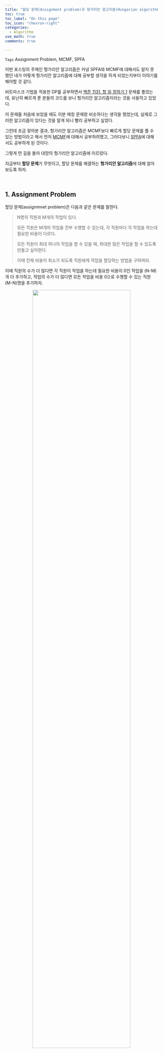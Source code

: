 ```yaml
---
title: "할당 문제(Assignment problem)과 헝가리안 알고리즘(Hungarian algorithm)"
toc: true
toc_label: "On this page"
toc_icon: "chevron-right"
categories:
  - Algorithm
use_math: true
comments: true

---
```


`Tags` Assignment Problem, MCMF, SPFA

이번 포스팅의 주제인 헝가리안 알고리즘은 커녕 SPFA와 MCMF에 대해서도 알지 못했던 내가 어떻게 헝가리안 알고리즘에 대해 공부할 생각을 하게 되었는지부터 이야기를 해야할 것 같다.

비트마스크 기법을 적용한 DP를 공부하면서 [백준 1131. 할 일 정하기 1](https://www.acmicpc.net/problem/1311) 문제를 풀었는데, 유난히 빠르게 푼 분들의 코드를 보니 헝가리안 알고리즘이라는 것을 사용하고 있었다.

이 문제를 처음에 보았을 때도 이분 매칭 문제랑 비슷하다는 생각을 했었는데, 실제로 그러한 알고리즘이 있다는 것을 알게 되니 빨리 공부하고 싶었다.

그런데 조금 찾아본 결과, 헝가리안 알고리즘은 MCMF보다 빠르게 할당 문제를 풀 수 있는 방법이라고 해서 먼저 [MCMF](https://damo1924.github.io/algorithm/MCMF/)에 대해서 공부하려했고, 그러다보니 [SPFA](https://damo1924.github.io/algorithm/SPFA/)에 대해서도 공부하게 된 것이다.

그렇게 먼 길을 돌아 대망의 헝가리안 알고리즘에 이르렀다.

지금부터 **할당 문제**가 무엇이고, 할당 문제를 해결하는 **헝가리안 알고리즘**에 대해 알아보도록 하자.

<br/>

## 1. Assignment Problem

할당 문제(assignmnet problem)은 다음과 같은 문제를 말한다.

> N명의 직원과 M개의 작업이 있다.
> 
> 모든 직원은 M개의 작업을 전부 수행할 수 있는데, 각 직원마다 각 작업을 하는데 필요한 비용이 다르다.
> 
> 모든 직원이 최대 하나의 작업을 할 수 있을 때, 최대한 많은 작업을 할 수 있도록 만들고 싶어한다.
> 
> 이때 전체 비용이 최소가 되도록 직원에게 작업을 할당하는 방법을 구하여라.

이때 직원의 수가 더 많다면 각 직원이 작업을 하는데 필요한 비용이 0인 작업을 (N-M)개 더 추가하고, 작업의 수가 더 많다면 모든 작업을 비용 0으로 수행할 수 있는 직원 (M-N)명을 추가하자.

<center><img src="https://user-images.githubusercontent.com/88201512/146673091-19b467b3-8842-4fdc-9040-ccf55278a803.jpg" width="80%" height="80%"></center>

이렇게 직원의 수와 일의 수를 동일하게 만들 수 있으므로, 위 문제는 다음과 같이 일반화가 가능하다.

> 직원의 집합을 $I$, 작업의 집합을 $J$라고 하자. ($\left\vert I \right\vert = \left\vert J \right\vert$)
> 
> 어떤 직원 $i \in I$가 작업 $j \in J$를 처리할 때 필요한 비용을 $c(i, j)$라고 한다.
> 
> $I$**에서** $J$**로 가는 일대일 대응(bijection)** $f: I \to J$ 중 필요한 비용의 합이 가장 작은 것을 구하여라.

즉, $\sum_{i \in I} c(i, f(i))$가 최소가 되는 $f$를 구하는 문제가 된다.

앞서 본 그림과 같이 이분 그래프(bipartite graph)로 생각하면, 모든 직원이 모든 작업을 할 수 있으므로 **완전 이분 그래프(complete bipartite graph**가 된다.

이때 직원의 수와 작업의 수가 동일하므로 우리는 **완전 이분 그래프에서 비용의 합이 최소가 되는 Perfect Matching을 찾는 문제**라고 할 수 있다.

<br/>

## 2. Solving with MCMF

앞서 이야기했듯이, 할당 문제는 MCMF 문제로 바꾸어서 해결할 수 있다.

먼저 직원 N명, 작업 N개로 이루어진 완전 이분 그래프를 그린다.

그 다음 모든 직원들과 연결된 소스 정점과 모든 작업들과 연결된 싱크 정점을 추가한다.

이렇게 만들어진 그래프의 간선에 조건에 맞게 흐를 수 있는 유량과 비용을 정해주면 된다.

<center><img src="https://user-images.githubusercontent.com/88201512/146697253-ea2c238f-0b80-4ddf-8fca-522ae6c3a7ac.jpg" width="70%" height="70%"></center>

다음 링크에서는 할당 문제인 [백준 11408. 열혈강호 5](https://damo1924.github.io/algorithm/MCMF/#2-%EB%B0%B1%EC%A4%80-11408-%EC%97%B4%ED%98%88%EA%B0%95%ED%98%B8-5)를 MCMF 알고리즘으로 해결하는 과정을 확인할 수 있다.

MCMF 알고리즘의 시간복잡도는 $O(fVE)$이며, 앞서 그린 그래프는 다음을 만족한다.

- 최대 유량 $f = N$
- 정점의 수 $V = 2N + 2$
- 간선의 수 $E = (V - 2)^2 + 2N$

Big-O notation의 성질을 이용하면 할당 문제에 대한 MCMF 알고리즘의 시간복잡도는 $O(N^4)$가 된다.

<br/>

## 3. Hungarian Algorithm

이제 헝가리안 알고리즘이 어떤 과정을 통해 이루어지는지 알아보자.

3명의 직원 $i_1$, $i_2$, $i_3$와 3개의 작업 $j_1$, $j_2$, $j_3$이 있고, 직원들이 작업을 할 때 필요한 비용이 다음과 같은 행렬로 주어졌다고 하자.

<center><img src="https://user-images.githubusercontent.com/88201512/146701464-7db59f47-cbd5-4aa2-b1ab-3c15c79fa8f7.jpg" width="45%" height="45%"></center>

직원 $i_1$이 어떤 일을 할당받던 반드시 3만큼의 비용은 발생하게 되므로, 다음과 같이 행렬을 변형해도 된다.

<center><img src="https://user-images.githubusercontent.com/88201512/146701467-a64d4ee7-54d8-443b-b669-3f15695574b3.jpg" width="55%" height="55%"></center>

마찬가지로 다른 두 명의 직원에 대해서도 같은 방식으로 적용해주면 다음과 같은 행렬을 얻을 수 있다.

<center><img src="https://user-images.githubusercontent.com/88201512/146701468-5096d6f6-f3fb-46f7-9057-29a9165ccd08.jpg" width="55%" height="55%"></center>

이제 각 작업에 대해서도 반드시 발생하는 비용을 따로 빼주면 다음과 같아진다.

<center><img src="https://user-images.githubusercontent.com/88201512/146701677-3fcb1c2d-8853-4870-86df-0fcd015ec9b4.jpg" width="55%" height="55%"></center>

최종적으로 얻어진 위 행렬은 **모든 원소의 값이 0보다 크거나 같다**는 특징을 가지고 있다.

그러므로 **0의 값을 가지는 직원-작업 쌍들을 선택**하면 비용의 합이 가장 작아지게 된다.

그런데 위 행렬에서는 0의 값을 가지는 쌍만으로는 전부 매칭하는 것이 불가능하다.

이때 등장하는 것이 바로 **Konig's Theorem**이다.

> 이분 그래프의 Minimum Vertex Cover의 크기와 Maximum Matching의 크기는 동일하다.
> 
> 자세한 내용은 [이 포스트](https://damo1924.github.io/algorithm/BipartiteMatching/#konigs-theorem)를 참고.

우리는 0의 값을 가지는 직원-작업 쌍만으로 매칭을 구성하고 싶으므로 그러한 직원과 작업 노드를 잇는 간선만 존재하는 이분 그래프를 그리면 다음과 같다.

<center><img src="https://user-images.githubusercontent.com/88201512/146702448-3cb69c3d-3ddb-445a-a69e-e077cbce10ab.jpg" width="30%" height="30%"></center>

위 그래프는 표시된 것처럼 크기가 2인 Minimum Vertex Cover를 갖는다는 것을 알 수 있고, 이는 0의 값을 가지는 쌍만으로 perfect matching을 하는 것은 불가능함을 의미한다.

이제 우리가 해야 하는 일은 행렬을 값을 적당히 조절해서 **행렬의 모든 원소의 값이 0 이상이면서 0의 값을 가지는 직원-작업 쌍만으로 perfect matching이 가능하도록 만들어주는 것**이다.

<center><img src="https://user-images.githubusercontent.com/88201512/146701581-0c62996a-adb7-46f8-b4e9-c9e38ec3be8d.jpg" width="55%" height="55%"></center>

이 행렬에서 $i_3$와 $j_1$에 연결된 칸들을 제외한 나머지 칸들의 값 중 가장 작은 값을 구해서 나머지 두 행에서 빼주자.

<center><img src="https://user-images.githubusercontent.com/88201512/146701584-4cda1c31-4604-48e3-93bc-696ff107dcae.jpg" width="55%" height="55%"></center>

이렇게 변형하면 0의 값을 가지는 새로운 직원-작업 쌍이 생기게 된다.

다만, 문제는 **음수의 값을 가지는 칸이 존재**한다는 것이다.

이를 해결해주기 위해 양수 값이 아니라 음수 값을 해당 열에서 빼주면 음수였던 칸들을 다시 0 이상으로 만들 수 있다.

<center><img src="https://user-images.githubusercontent.com/88201512/146701585-638911f7-edd9-41c3-9ffe-257727b81aee.jpg" width="55%" height="55%"></center>

자, 이제 우리는 아래와 같이 0의 값을 가지는 쌍으로 perfect matching이 가능한 행렬을 얻게 되었다.

<center><img src="https://user-images.githubusercontent.com/88201512/146701586-6dc1e567-cb7d-47b5-8d60-f8bb28cbac7a.jpg" width="55%" height="55%"></center>

그렇다면 모든 일을 처리하는데 필요한 **최소 비용은 반드시 필요한 비용들의 합**이 된다.

위 과정을 정리하면 다음과 같다.

### Algorithm

직원들의 집합 $I$, 작업들의 집합 $J$라고 하자. ($\left\vert I \right\vert = \left\vert J \right\vert = N$)

어떤 직원 $i \in I$가 작업 $j \in J$를 처리할 때 필요한 비용을 $c(i, j)$라고 한다.

1. $i$행 $j$열의 원소가 $c(i, j)$인 행렬 $C$를 생각한다.
2. 모든 행에 대해서 각 행에서 가장 작은 값을 빼준다.
3. 모든 열에 대해서 각 열에서 가장 작은 값을 빼준다.
4. $I$, $J$의 원소들을 노드로 하고, $C_{ij} = 0$인 $(i, j)$를 잇는 간선을 그린 이분 그래프를 생각한다. 이 이분 그래프의 Minimum Vertex Cover를 $I' + J'$이라고 하자.
5. $\left\vert I' \right\vert + \left\vert J' \right\vert = N$일 때까지 아래 과정을 반복한다.
  - $i \notin I'$, $j \notin J'$을 만족하는 $(i, j)$ 쌍에 대해 $C_{ij}$의 최솟값을 $m$이라고 하자.
  - $I'$에 속하지 않은 행들의 각 원소에서 $m$을 뺀다.
  - $J'$에 속하는 열들의 각 원소에 $m$을 더한다.
  - 갱신된 행렬에 대해 다시 $I'$과 $J'$를 구한다.
6. 최종적으로 얻어진 행렬에서 $C_{ij} = 0$인 $(i, j)$들에 대해 직원 $i$를 작업 $j$에 할당한다.

<br/>

## 4. 알고리즘의 타당성 증명

이 알고리즘이 항상 정확한 결과를 가져온다는 사실을 증명해보자.

---

**[Lemma 1]** 행렬의 행이나 열에 같은 수를 더하거나 빼도 결과는 그대로이다.

> ***Proof.***
> 
> 어떤 행의 각 원소들에 어떤 값 $x$를 더하거나 뺀다고 해도, 결과는 해당 행에서 정확히 하나의 원소를 선택해야하기 때문에 결과에는 영향이 없다.
> 
> 마찬가지로 어떤 열의 각 원소들에 어떤 값 $x$를 더하거나 빼도 결과에 영향을 미치지 않는다.

---

**Lemma 1**에 의해 헝가리안 알고리즘에서 행렬을 변형시켜도 결과는 유지된다는 것을 알 수 있다.

그렇게 행렬의 값이 0인 직원-작업 쌍으로 perfect matching이 가능하다면, 해당 matching이 비용을 최소로 만든다는 것은 자명하다.

그런데 위 명제가 성립하기 위해서는 5번 과정을 반복할 때 행렬의 모든 값이 0보다 크거나 같도록 유지되어야 할 것이다.

---

**[Lemma 2]** 5번 과정을 수행할 때, 행렬의 모든 값은 0보다 크거나 같다.

> ***Proof.***
> 
> 5번 과정을 반복한 횟수에 대한 수학적 귀납법을 통해 증명하자.
> 
> 먼저, 처음 5번 과정을 수행할 때의 행렬은 각 행과 열에서 최솟값을 구해 빼준 것이므로 모든 원소가 0보다 크거나 같다.
> 
> 5번 과정을 $k$번 반복했을 때에도 행렬의 모든 원소가 0보다 크거나 같다고 가정하자.
> 
> 가정에 의해 $i \notin I'$, $j \notin J'$을 만족하는 $C_{ij}$들의 최솟값 $m$은 반드시 0보다 크거나 같다.
> 
> $I'$에 속하지 않은 행들의 각 원소에 대해 $m$을 빼줄 때 $J'$에 속하는 열들에 있는 원소들은 $-m(\leq 0)$의 값을 가지게 된다.
> 
> 즉, $j \in J'$에 대해 $i \in I'$이면 $C_{ij} = 0$으로 그대로인데 $i \notin I'$이면 $C_{ij} = -m$이 된다.
> 
> 만약 $j \notin J'$인 $j$에 대해 $C_{ij} < 0$이면 $m$이 최솟값이라는 조건에 모순이므로 나머지 원소들은 모두 0보다 크거나 같다.
> 
> 이러한 상태에서 $J'$에 속하는 열들의 각 원소에 $m$을 더해주면, $-m$이었던 원소들이 다시 0이 되므로 행렬의 모든 원소가 0보다 크거나 같게 된다.
> 
> $\therefore$ 수학적 귀납법에 의해 5번 과정을 계속 반복해도 행렬의 모든 원소는 0보다 크거나 같다는 성질을 유지한다는 것이 증명된다.

---

직원과 작업 노드들은 완전 이분 그래프이므로 perfect matching은 반드시 존재한다.

이때 헝가리안 알고리즘을 통해 얻어진 perfect matching이 비용이 최소가 되도록 하는 매칭이라는 것을 **Lemma 1**과 **Lemma 2**를 통해 증명할 수 있다.

그런데 알고리즘이 모든 직원-작업 쌍의 행렬값이 0이 되는 경우를 찾지 못하는 경우는 없을까?

마지막으로, 어떤 입력에 대해서라도 알고리즘이 종료되지 않는 경우가 없다는 것을 증명하자.

---

**[Lemma 3]** 5번 과정을 반복할 때마다 행렬의 모든 원소의 합이 감소한다.

> ***Proof.***
> 
> $k$번 반복했을 때 행렬의 모든 원소의 합을 $S_k$라고 하자.
> 
> $(k + 1)$번째 시행에서 구한 최솟값을 $m_{k+1}$라고 하자.
> 
> 먼저 $I'$에 속하지 않는 행들의 각 원소에 $m$을 빼면 행렬의 모든 원소의 합은 $m_{k+1} \times N(N - \left\vert I' \right\vert)$만큼 감소한다.
> 
> 그 다음 $J'$에 속하는 열들의 각 원소에 $m$을 더하면 행렬의 모든 원소의 합은 $m_{k+1} \times N \left\vert J' \right\vert$만큼 증가하게 된다.
> 
> 그러므로 $(k+1)$번 반복했을 때 행렬의 모든 원소의 합은 다음과 같다.
> 
> $S_{k+1} = S_k - m_{k+1}N(N - \left\vert I' \right\vert - \left\vert J' \right\vert)$
> 
> 5번 과정은 $\left\vert I' \right\vert + \left\vert J' \right\vert < N$일 때 수행되므로 $S_{k+1} < S_k$가 된다.
> 
> $\therefore$ 5번 과정을 반복할 때마다 행렬의 모든 원소의 합이 감소한다.

---

**[Corollary]** 헝가리안 알고리즘은 반드시 종료된다.

> ***Proof.***
> 
> **Lemma 3**에서 행렬의 행이나 열에 값을 더하고 빼는 과정을 반복하면 행렬의 모든 원소의 합이 항상 감소한다는 것을 증명하였다.
> 
> 모든 원소가 0보다 크거나 같은 행렬의 모든 원소의 합이 계속 감소한다는 것은, 모든 원소가 0인 영행렬로 수렴하게 된다는 것을 의미한다.
> 
> 행렬의 모든 원소가 0이면, 직원들에게 서로 겹치지 않도록 아무 작업이나 할당해도 된다는 의미이므로 결국에는 알고리즘이 종료된다.
> 
> 따라서 알고리즘이 종료되지 않고 무한히 반복되는 경우는 없다.

---

위 과정을 통해 헝가리안 알고리즘은 항상 옳은 결과를 반환하고 종료된다는 사실을 알 수 있다.

<br/>

생각했던 것보다 내용이 많아서 이번 포스팅은 헝가리안 알고리즘이 어떤 원리로 동작하는지 알아보고, 타당성을 증명하는 정도로 마무리하고, 다음 포스팅에서 헝가리안 알고리즘을 구현하는 방법에 대해 다루어야 할 것 같다.

[다음 포스팅: 헝가리안 알고리즘의 구현]()

<br/>

## References

[1] [WIKIPEDIA, 'Assignment problem'](https://en.m.wikipedia.org/wiki/Assignment_problem)  
[2] [WIKIPEDIA, 'Hungarian algorithm'](https://en.m.wikipedia.org/wiki/Hungarian_algorithm)  
[3] [Gazelle and Computer Science, '할당 문제 & 헝가리안 알고리즘 (Assignment Problem & Hungarian Algorithm)'](https://gazelle-and-cs.tistory.com/29)  
